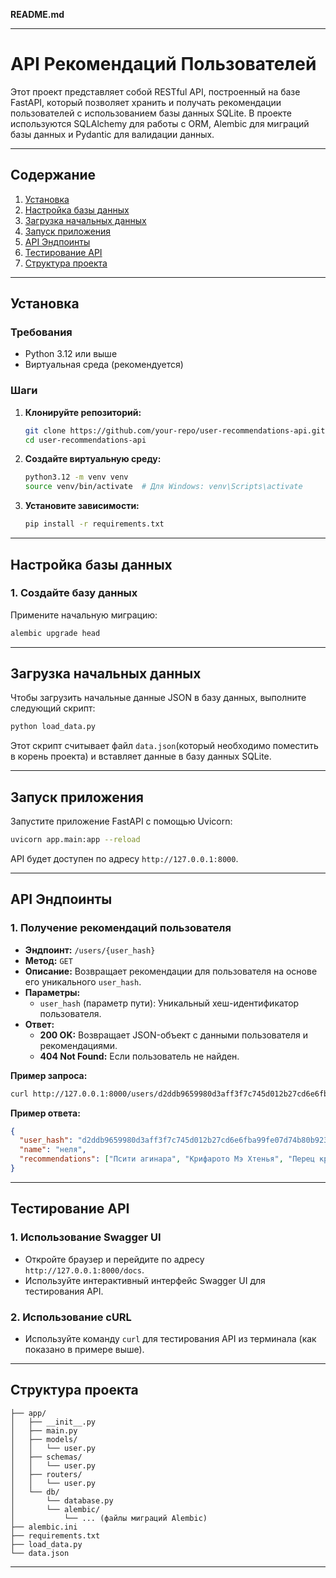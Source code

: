 **README.md**

---

# API Рекомендаций Пользователей

Этот проект представляет собой RESTful API, построенный на базе FastAPI, который позволяет хранить и получать рекомендации пользователей с использованием базы данных SQLite. В проекте используются SQLAlchemy для работы с ORM, Alembic для миграций базы данных и Pydantic для валидации данных.

---

## Содержание

1. [Установка](#установка)
2. [Настройка базы данных](#настройка-базы-данных)
3. [Загрузка начальных данных](#загрузка-начальных-данных)
4. [Запуск приложения](#запуск-приложения)
5. [API Эндпоинты](#api-эндпоинты)
6. [Тестирование API](#тестирование-api)
7. [Структура проекта](#структура-проекта)

---

## Установка

### Требования

- Python 3.12 или выше
- Виртуальная среда (рекомендуется)

### Шаги

1. **Клонируйте репозиторий:**

   ```bash
   git clone https://github.com/your-repo/user-recommendations-api.git
   cd user-recommendations-api
   ```

2. **Создайте виртуальную среду:**

   ```bash
   python3.12 -m venv venv
   source venv/bin/activate  # Для Windows: venv\Scripts\activate
   ```

3. **Установите зависимости:**

   ```bash
   pip install -r requirements.txt
   ```

---

## Настройка базы данных

### 1. Создайте базу данных

Примените начальную миграцию:

```bash
alembic upgrade head
```

---

## Загрузка начальных данных

Чтобы загрузить начальные данные JSON в базу данных, выполните следующий скрипт:

```bash
python load_data.py
```

Этот скрипт считывает файл `data.json`(который необходимо поместить в корень проекта) и вставляет данные в базу данных SQLite.

---

## Запуск приложения

Запустите приложение FastAPI с помощью Uvicorn:

```bash
uvicorn app.main:app --reload
```

API будет доступен по адресу `http://127.0.0.1:8000`.

---

## API Эндпоинты

### 1. Получение рекомендаций пользователя

- **Эндпоинт:** `/users/{user_hash}`
- **Метод:** `GET`
- **Описание:** Возвращает рекомендации для пользователя на основе его уникального `user_hash`.
- **Параметры:**
  - `user_hash` (параметр пути): Уникальный хеш-идентификатор пользователя.
- **Ответ:**
  - **200 OK:** Возвращает JSON-объект с данными пользователя и рекомендациями.
  - **404 Not Found:** Если пользователь не найден.

**Пример запроса:**

```bash
curl http://127.0.0.1:8000/users/d2ddb9659980d3aff3f7c745d012b27cd6e6fba99fe07d74b80b923d0016103b
```

**Пример ответа:**

```json
{
  "user_hash": "d2ddb9659980d3aff3f7c745d012b27cd6e6fba99fe07d74b80b923d0016103b",
  "name": "неля",
  "recommendations": ["Псити агинара", "Крифарото Мэ Хтенья", "Перец красный печеный г.Салоники"]
}
```

---

## Тестирование API

### 1. Использование Swagger UI

- Откройте браузер и перейдите по адресу `http://127.0.0.1:8000/docs`.
- Используйте интерактивный интерфейс Swagger UI для тестирования API.

### 2. Использование cURL

- Используйте команду `curl` для тестирования API из терминала (как показано в примере выше).

---

## Структура проекта

```
├── app/
│   ├── __init__.py
│   ├── main.py
│   ├── models/
│   │   └── user.py
│   ├── schemas/
│   │   └── user.py
│   ├── routers/
│   │   └── user.py
│   └── db/
│       └── database.py
│       └── alembic/
│           └── ... (файлы миграций Alembic)
├── alembic.ini
├── requirements.txt
├── load_data.py
└── data.json
```

---
